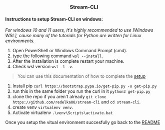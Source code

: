 ### <div align='center'>Stream-CLI</div>

#### Instructions to setup Stream-CLI on windows:
*For windows 10 and 11 users, It's highly recommended to use [Windows WSL], cause many of the tutorials for Python are written for Linux environments.*

1. Open PowerShell or Windows Command Prompt (cmd).
2. type the following command `wsl --install`.
3. After the installation is complete restart your machine.
4. Check wsl version `wsl -l -v`.

> You can use this documentation of how to complete the [setup]

1. Install pip `curl https://bootstrap.pypa.io/get-pip.py -o get-pip.py`
2. run this in the same folder you run the curl in it `python3 get-pip.py`
3. clone the repo if you aren't already `git clone https://github.com/redelka00/stream-cli` and `cd stream-cli`.
4. create venv `virtualenv venv`.
5. Activate virtualenv `.\venv\Scripts\activate.bat`

Once you setup the vitual environment succesfully go back to the [README]


<!-- Links -->
[Wondows WSL]: https://docs.microsoft.com/en-us/windows/wsl/
[setup]: https://www.liquidweb.com/kb/how-to-setup-a-python-virtual-environment-on-windows-10/
[README]: https://github.com/redelka00/stream-cli
